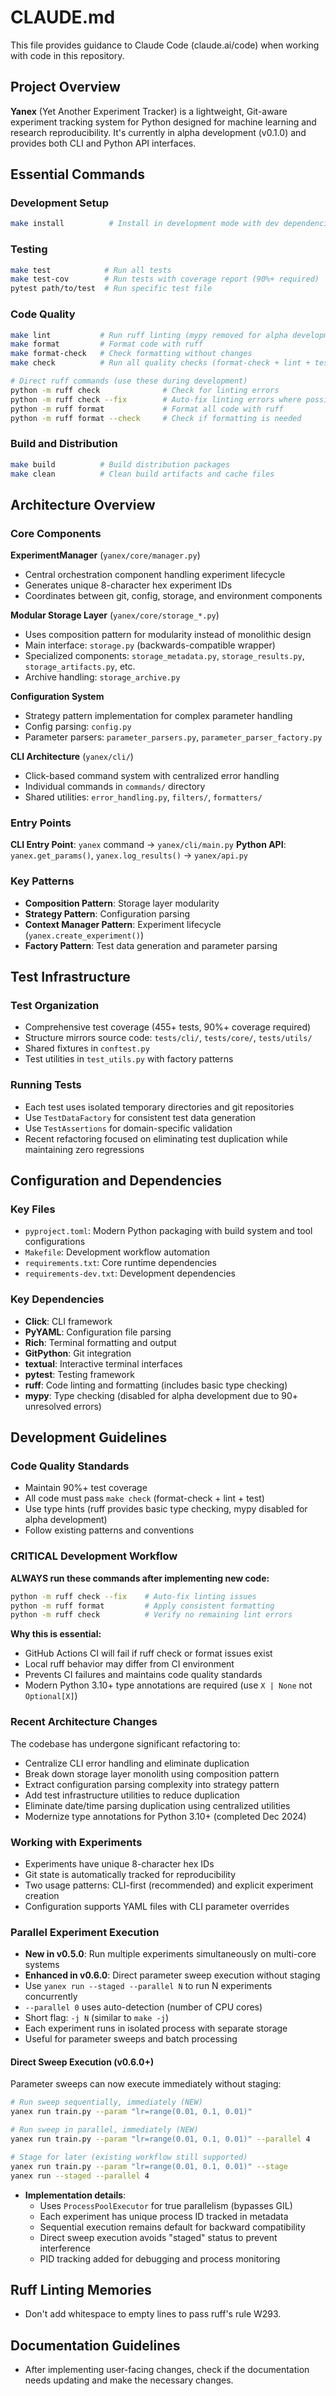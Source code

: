 # CLAUDE.md

This file provides guidance to Claude Code (claude.ai/code) when working with code in this repository.

## Project Overview

**Yanex** (Yet Another Experiment Tracker) is a lightweight, Git-aware experiment tracking system for Python designed for machine learning and research reproducibility. It's currently in alpha development (v0.1.0) and provides both CLI and Python API interfaces.

## Essential Commands

### Development Setup
```bash
make install          # Install in development mode with dev dependencies
```

### Testing
```bash
make test            # Run all tests
make test-cov        # Run tests with coverage report (90%+ required)
pytest path/to/test  # Run specific test file
```

### Code Quality
```bash
make lint           # Run ruff linting (mypy removed for alpha development)
make format         # Format code with ruff
make format-check   # Check formatting without changes
make check          # Run all quality checks (format-check + lint + test)

# Direct ruff commands (use these during development)
python -m ruff check              # Check for linting errors
python -m ruff check --fix        # Auto-fix linting errors where possible
python -m ruff format             # Format all code with ruff
python -m ruff format --check     # Check if formatting is needed
```

### Build and Distribution
```bash
make build          # Build distribution packages
make clean          # Clean build artifacts and cache files
```

## Architecture Overview

### Core Components

**ExperimentManager** (`yanex/core/manager.py`)
- Central orchestration component handling experiment lifecycle
- Generates unique 8-character hex experiment IDs
- Coordinates between git, config, storage, and environment components

**Modular Storage Layer** (`yanex/core/storage_*.py`)
- Uses composition pattern for modularity instead of monolithic design
- Main interface: `storage.py` (backwards-compatible wrapper)
- Specialized components: `storage_metadata.py`, `storage_results.py`, `storage_artifacts.py`, etc.
- Archive handling: `storage_archive.py`

**Configuration System**
- Strategy pattern implementation for complex parameter handling
- Config parsing: `config.py`
- Parameter parsers: `parameter_parsers.py`, `parameter_parser_factory.py`

**CLI Architecture** (`yanex/cli/`)
- Click-based command system with centralized error handling
- Individual commands in `commands/` directory
- Shared utilities: `error_handling.py`, `filters/`, `formatters/`

### Entry Points

**CLI Entry Point**: `yanex` command → `yanex/cli/main.py`
**Python API**: `yanex.get_params()`, `yanex.log_results()` → `yanex/api.py`

### Key Patterns

- **Composition Pattern**: Storage layer modularity
- **Strategy Pattern**: Configuration parsing
- **Context Manager Pattern**: Experiment lifecycle (`yanex.create_experiment()`)
- **Factory Pattern**: Test data generation and parameter parsing

## Test Infrastructure

### Test Organization
- Comprehensive test coverage (455+ tests, 90%+ coverage required)
- Structure mirrors source code: `tests/cli/`, `tests/core/`, `tests/utils/`
- Shared fixtures in `conftest.py`
- Test utilities in `test_utils.py` with factory patterns

### Running Tests
- Each test uses isolated temporary directories and git repositories
- Use `TestDataFactory` for consistent test data generation
- Use `TestAssertions` for domain-specific validation
- Recent refactoring focused on eliminating test duplication while maintaining zero regressions

## Configuration and Dependencies

### Key Files
- `pyproject.toml`: Modern Python packaging with build system and tool configurations
- `Makefile`: Development workflow automation
- `requirements.txt`: Core runtime dependencies
- `requirements-dev.txt`: Development dependencies

### Key Dependencies
- **Click**: CLI framework
- **PyYAML**: Configuration file parsing  
- **Rich**: Terminal formatting and output
- **GitPython**: Git integration
- **textual**: Interactive terminal interfaces
- **pytest**: Testing framework
- **ruff**: Code linting and formatting (includes basic type checking)
- **mypy**: Type checking (disabled for alpha development due to 90+ unresolved errors)

## Development Guidelines

### Code Quality Standards
- Maintain 90%+ test coverage
- All code must pass `make check` (format-check + lint + test)
- Use type hints (ruff provides basic type checking, mypy disabled for alpha development)
- Follow existing patterns and conventions

### CRITICAL Development Workflow
**ALWAYS run these commands after implementing new code:**
```bash
python -m ruff check --fix    # Auto-fix linting issues
python -m ruff format         # Apply consistent formatting
python -m ruff check          # Verify no remaining lint errors
```

**Why this is essential:**
- GitHub Actions CI will fail if ruff check or format issues exist
- Local ruff behavior may differ from CI environment
- Prevents CI failures and maintains code quality standards
- Modern Python 3.10+ type annotations are required (use `X | None` not `Optional[X]`)

### Recent Architecture Changes
The codebase has undergone significant refactoring to:
- Centralize CLI error handling and eliminate duplication
- Break down storage layer monolith using composition pattern
- Extract configuration parsing complexity into strategy pattern
- Add test infrastructure utilities to reduce duplication
- Eliminate date/time parsing duplication using centralized utilities
- Modernize type annotations for Python 3.10+ (completed Dec 2024)

### Working with Experiments
- Experiments have unique 8-character hex IDs
- Git state is automatically tracked for reproducibility
- Two usage patterns: CLI-first (recommended) and explicit experiment creation
- Configuration supports YAML files with CLI parameter overrides

### Parallel Experiment Execution
- **New in v0.5.0**: Run multiple experiments simultaneously on multi-core systems
- **Enhanced in v0.6.0**: Direct parameter sweep execution without staging
- Use `yanex run --staged --parallel N` to run N experiments concurrently
- `--parallel 0` uses auto-detection (number of CPU cores)
- Short flag: `-j N` (similar to `make -j`)
- Each experiment runs in isolated process with separate storage
- Useful for parameter sweeps and batch processing

#### Direct Sweep Execution (v0.6.0+)
Parameter sweeps can now execute immediately without staging:
  ```bash
  # Run sweep sequentially, immediately (NEW)
  yanex run train.py --param "lr=range(0.01, 0.1, 0.01)"

  # Run sweep in parallel, immediately (NEW)
  yanex run train.py --param "lr=range(0.01, 0.1, 0.01)" --parallel 4

  # Stage for later (existing workflow still supported)
  yanex run train.py --param "lr=range(0.01, 0.1, 0.01)" --stage
  yanex run --staged --parallel 4
  ```

- **Implementation details**:
  - Uses `ProcessPoolExecutor` for true parallelism (bypasses GIL)
  - Each experiment has unique process ID tracked in metadata
  - Sequential execution remains default for backward compatibility
  - Direct sweep execution avoids "staged" status to prevent interference
  - PID tracking added for debugging and process monitoring

## Ruff Linting Memories

- Don't add whitespace to empty lines to pass ruff's rule W293. 

## Documentation Guidelines

- After implementing user-facing changes, check if the documentation needs updating and make the necessary changes.